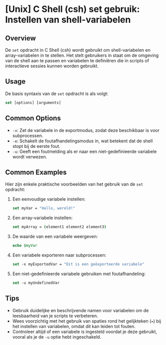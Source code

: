 # [Unix] C Shell (csh) set gebruik: Instellen van shell-variabelen

## Overview
De `set` opdracht in C Shell (csh) wordt gebruikt om shell-variabelen en array-variabelen in te stellen. Het stelt gebruikers in staat om de omgeving van de shell aan te passen en variabelen te definiëren die in scripts of interactieve sessies kunnen worden gebruikt.

## Usage
De basis syntaxis van de `set` opdracht is als volgt:

```csh
set [options] [arguments]
```

## Common Options
- `-x`: Zet de variabele in de exportmodus, zodat deze beschikbaar is voor subprocessen.
- `-e`: Schakelt de foutafhandelingsmodus in, wat betekent dat de shell stopt bij de eerste fout.
- `-u`: Geeft een foutmelding als er naar een niet-gedefinieerde variabele wordt verwezen.

## Common Examples
Hier zijn enkele praktische voorbeelden van het gebruik van de `set` opdracht:

1. Een eenvoudige variabele instellen:
    ```csh
    set myVar = "Hallo, wereld!"
    ```

2. Een array-variabele instellen:
    ```csh
    set myArray = (element1 element2 element3)
    ```

3. De waarde van een variabele weergeven:
    ```csh
    echo $myVar
    ```

4. Een variabele exporteren naar subprocessen:
    ```csh
    set -x myExportedVar = "Dit is een geëxporteerde variabele"
    ```

5. Een niet-gedefinieerde variabele gebruiken met foutafhandeling:
    ```csh
    set -u myUndefinedVar
    ```

## Tips
- Gebruik duidelijke en beschrijvende namen voor variabelen om de leesbaarheid van je scripts te verbeteren.
- Wees voorzichtig met het gebruik van spaties rond het gelijkteken (`=`) bij het instellen van variabelen, omdat dit kan leiden tot fouten.
- Controleer altijd of een variabele is ingesteld voordat je deze gebruikt, vooral als je de `-u` optie hebt ingeschakeld.
